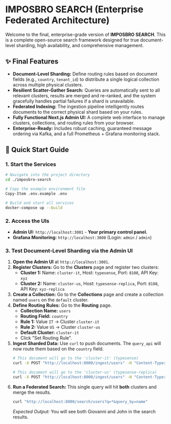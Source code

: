 # IMPOSBRO SEARCH (Enterprise Federated Architecture)

Welcome to the final, enterprise-grade version of **IMPOSBRO SEARCH**. This is a complete open-source search framework designed for true document-level sharding, high availability, and comprehensive management.

## ✨ Final Features

* **Document-Level Sharding:** Define routing rules based on document fields (e.g., `country`, `tenant_id`) to distribute a single logical collection across multiple physical clusters.
* **Resilient Scatter-Gather Search:** Queries are automatically sent to all relevant clusters, results are merged and re-ranked, and the system gracefully handles partial failures if a shard is unavailable.
* **Federated Indexing:** The ingestion pipeline intelligently routes documents to the correct physical shard based on your rules.
* **Fully Functional Next.js Admin UI:** A complete web interface to manage clusters, collections, and routing rules from your browser.
* **Enterprise-Ready:** Includes robust caching, guaranteed message ordering via Kafka, and a full Prometheus + Grafana monitoring stack.

## 🚀 Quick Start Guide

### 1. Start the Services

```bash
# Navigate into the project directory
cd ./imposbro-search

# Copy the example environment file
Copy-Item .env.example .env

# Build and start all services
docker-compose up --build
```

### 2. Access the UIs

* **Admin UI:** `http://localhost:3001` - **Your primary control panel.**
* **Grafana Monitoring:** `http://localhost:3000` (Login: `admin` / `admin`)

### 3. Test Document-Level Sharding via the Admin UI

1.  **Open the Admin UI** at `http://localhost:3001`.
2.  **Register Clusters:** Go to the **Clusters** page and register two clusters:
    * **Cluster 1:** Name: `cluster-it`, Host: `typesense`, Port: `8108`, API Key: `xyz`
    * **Cluster 2:** Name: `cluster-us`, Host: `typesense-replica`, Port: `8108`, API Key: `xyz-replica`
3.  **Create a Collection:** Go to the **Collections** page and create a collection named `users` on the `default` cluster.
4.  **Define Routing Rules:** Go to the **Routing** page.
    * **Collection Name:** `users`
    * **Routing Field:** `country`
    * **Rule 1:** Value `IT` -> Cluster `cluster-it`
    * **Rule 2:** Value `US` -> Cluster `cluster-us`
    * **Default Cluster:** `cluster-it`
    * Click "Set Routing Rule".
5.  **Ingest Sharded Data:** Use `curl` to push documents. The `query_api` will now route them based on the `country` field.
    ```bash
    # This document will go to the 'cluster-it' (typesense)
    curl -X POST "http://localhost:8000/ingest/users" -H "Content-Type: application/json" -d '{"id": "user-1", "name": "Giovanni", "country": "IT"}'

    # This document will go to the 'cluster-us' (typesense-replica)
    curl -X POST "http://localhost:8000/ingest/users" -H "Content-Type: application/json" -d '{"id": "user-2", "name": "John", "country": "US"}'
    ```
6.  **Run a Federated Search:** This single query will hit **both** clusters and merge the results.
    ```bash
    curl "http://localhost:8000/search/users?q=*&query_by=name"
    ```
    *Expected Output:* You will see both Giovanni and John in the search results.
